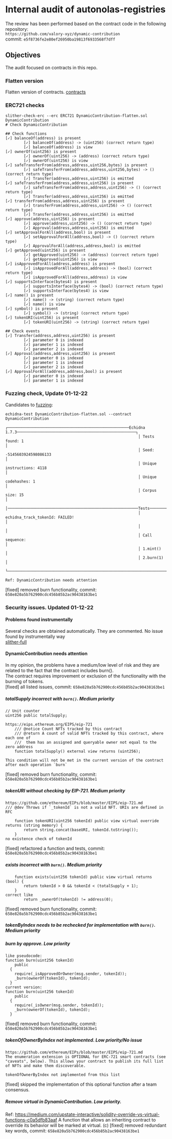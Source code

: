 # Internal audit of autonolas-registries
The review has been performed based on the contract code in the following repository:<br>
`https://github.com/valory-xyz/dynamic-contribution` <br>
commit: `e5f8736fe2e80ef26950ba19813f6933568f7dff` <br> 

## Objectives
The audit focused on contracts in this repo.

### Flatten version
Flatten version of contracts. [contracts](https://github.com/valory-xyz/dynamic-contribution/blob/main/audits/internal/analysis/contracts) 

### ERC721 checks
```
slither-check-erc --erc ERC721 DynamicContribution-flatten.sol DynamicContribution
# Check DynamicContribution

## Check functions
[✓] balanceOf(address) is present
        [✓] balanceOf(address) -> (uint256) (correct return type)
        [✓] balanceOf(address) is view
[✓] ownerOf(uint256) is present
        [✓] ownerOf(uint256) -> (address) (correct return type)
        [✓] ownerOf(uint256) is view
[✓] safeTransferFrom(address,address,uint256,bytes) is present
        [✓] safeTransferFrom(address,address,uint256,bytes) -> () (correct return type)
        [✓] Transfer(address,address,uint256) is emitted
[✓] safeTransferFrom(address,address,uint256) is present
        [✓] safeTransferFrom(address,address,uint256) -> () (correct return type)
        [✓] Transfer(address,address,uint256) is emitted
[✓] transferFrom(address,address,uint256) is present
        [✓] transferFrom(address,address,uint256) -> () (correct return type)
        [✓] Transfer(address,address,uint256) is emitted
[✓] approve(address,uint256) is present
        [✓] approve(address,uint256) -> () (correct return type)
        [✓] Approval(address,address,uint256) is emitted
[✓] setApprovalForAll(address,bool) is present
        [✓] setApprovalForAll(address,bool) -> () (correct return type)
        [✓] ApprovalForAll(address,address,bool) is emitted
[✓] getApproved(uint256) is present
        [✓] getApproved(uint256) -> (address) (correct return type)
        [✓] getApproved(uint256) is view
[✓] isApprovedForAll(address,address) is present
        [✓] isApprovedForAll(address,address) -> (bool) (correct return type)
        [✓] isApprovedForAll(address,address) is view
[✓] supportsInterface(bytes4) is present
        [✓] supportsInterface(bytes4) -> (bool) (correct return type)
        [✓] supportsInterface(bytes4) is view
[✓] name() is present
        [✓] name() -> (string) (correct return type)
        [✓] name() is view
[✓] symbol() is present
        [✓] symbol() -> (string) (correct return type)
[✓] tokenURI(uint256) is present
        [✓] tokenURI(uint256) -> (string) (correct return type)

## Check events
[✓] Transfer(address,address,uint256) is present
        [✓] parameter 0 is indexed
        [✓] parameter 1 is indexed
        [✓] parameter 2 is indexed
[✓] Approval(address,address,uint256) is present
        [✓] parameter 0 is indexed
        [✓] parameter 1 is indexed
        [✓] parameter 2 is indexed
[✓] ApprovalForAll(address,address,bool) is present
        [✓] parameter 0 is indexed
        [✓] parameter 1 is indexed
```

### Fuzzing check, Update 01-12-22

Candidates to [fuzzing](https://github.com/valory-xyz/dynamic-contribution/blob/main/audits/internal/analysis/fuzzer): <br>
```
echidna-test DynamicContribution-flatten.sol --contract DynamicContribution
                                                          ┌─────────────────────────────────────────────────────Echidna 1.7.3────────────────────────────────────────────────────┐                                                          
                                                          │ Tests found: 1                                                                                                       │                                                          
                                                          │ Seed: -5145603924598086133                                                                                           │                                                          
                                                          │ Unique instructions: 4118                                                                                            │                                                          
                                                          │ Unique codehashes: 1                                                                                                 │                                                          
                                                          │ Corpus size: 15                                                                                                      │                                                          
                                                          │─────────────────────────────────────────────────────────Tests────────────────────────────────────────────────────────│                                                          
                                                          │ echidna_track_tokenId: FAILED!                                                                                       │                                                          
                                                          │                                                                                                                      │                                                          
                                                          │ Call sequence:                                                                                                       │                                                          
                                                          │ 1.mint()                                                                                                             │                                                          
                                                          │ 2.burn(1)                                                                                                            │                                                          
                                                          └──────────────────────────────────────────────────────────────────────────────────────────────────────────────────────┘                                                          
                                                                                                                                             
Ref: DynamicContribution needs attention
```
[fixed] removed burn functionality, commit: `658e820a5b762900cdc456b85b2ac90438163be1`

### Security issues. Updated 01-12-22
#### Problems found instrumentally
Several checks are obtained automatically. They are commented. No issue found by instrumentally way <br>
[slither-full](https://github.com/valory-xyz/dynamic-contribution/blob/main/audits/internal/analysis/slither_full.txt) <br>


#### DynamicContribution needs attention
In my opinion, the problems have a medium/low level of risk and they are related to the fact that the contract includes burn(). <br>
The contract requires improvement or exclusion of the functionality with the burning of tokens. <br>
[fixed] all listed issues, commit: `658e820a5b762900cdc456b85b2ac90438163be1`

##### totalSupply incorrect with `burn()`. Medium priority
```
// Unit counter
uint256 public totalSupply;

https://eips.ethereum.org/EIPS/eip-721
    /// @notice Count NFTs tracked by this contract
    /// @return A count of valid NFTs tracked by this contract, where each one of
    ///  them has an assigned and queryable owner not equal to the zero address
    function totalSupply() external view returns (uint256);

This condition will not be met in the current version of the contract after each operation `burn`
```
[fixed] removed burn functionality, commit: `658e820a5b762900cdc456b85b2ac90438163be1`

##### tokenURI without checking by EIP-721. Medium priority 
```
https://github.com/ethereum/EIPs/blob/master/EIPS/eip-721.md
/// @dev Throws if `_tokenId` is not a valid NFT. URIs are defined in RFC

    function tokenURI(uint256 tokenId) public view virtual override returns (string memory) {
        return string.concat(baseURI, tokenId.toString());
    }
no existence check of tokenId
```
[fixed] refactored a function and tests, commit: `658e820a5b762900cdc456b85b2ac90438163be1`

##### exists incorrect with `burn()`. Medium priority

```
    function exists(uint256 tokenId) public view virtual returns (bool) {
        return tokenId > 0 && tokenId < (totalSupply + 1);
    }
correct like 
        return _ownerOf(tokenId) != address(0);
```
[fixed] removed burn functionality, commit: `658e820a5b762900cdc456b85b2ac90438163be1`

##### tokenByIndex needs to be rechecked for implementation with `burn()`. Medium priority

##### burn by approve. Low priority
```
like pseudocode:
function burn(uint256 tokenId)
    public
  {
    require(_isApprovedOrOwner(msg.sender, tokenId));
    _burn(ownerOf(tokenId), tokenId);
  }
current version:
function burn(uint256 tokenId)
    public
  {
    require(_isOwner(msg.sender, tokenId));
    _burn(ownerOf(tokenId), tokenId);
  }
```
[fixed] removed burn functionality, commit: `658e820a5b762900cdc456b85b2ac90438163be1`

##### tokenOfOwnerByIndex not implemented. Low priority/No issue
```
https://github.com/ethereum/EIPs/blob/master/EIPS/eip-721.md
The enumeration extension is OPTIONAL for ERC-721 smart contracts (see "caveats", below). This allows your contract to publish its full list of NFTs and make them discoverable.

tokenOfOwnerByIndex not implemented from this list
```
[fixed] skipped the implementation of this optional function after a team consensus.

##### Remove virtual in DynamicContribution. Low priority.
Ref: https://medium.com/upstate-interactive/solidity-override-vs-virtual-functions-c0a5dfb83aaf
A function that allows an inheriting contract to override its behavior will be marked at virtual. (c)
[fixed] removed redundant key words, commit: `658e820a5b762900cdc456b85b2ac90438163be1`

